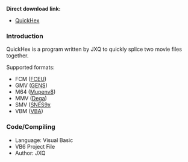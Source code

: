 **Direct download link:**
  * [QuickHex](http://tastools.googlecode.com/files/QuickHexv5.1.zip)

### Introduction ###

QuickHex is a program written by JXQ to quickly splice two movie files together.

Supported formats:
  * FCM ([FCEU](http://code.google.com/p/fceu/))
  * GMV ([GENS](http://code.google.com/p/gens-rerecording/downloads/list))
  * M64 ([Mupenv8](http://code.google.com/p/mupen64-rr/))
  * MMV ([Dega](http://www.pcc.me.uk/~peter/dega/))
  * SMV ([SNES9x](http://code.google.com/p/snes9x-rr/)
  * VBM ([VBA](http://code.google.com/p/vba-rerecording/))

### Code/Compiling ###

  * Language: Visual Basic
  * VB6 Project File
  * Author: JXQ